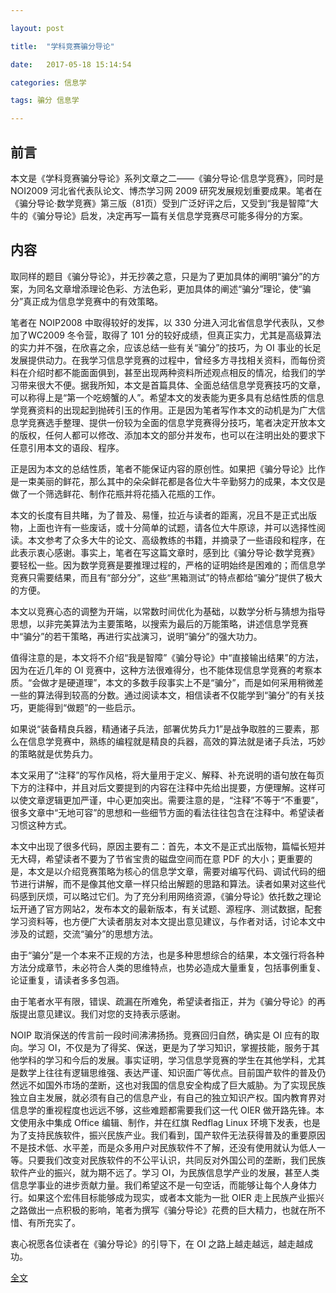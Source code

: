 ```yaml
---

layout: post

title:  "学科竞赛骗分导论"

date:   2017-05-18 15:14:54

categories: 信息学

tags: 骗分 信息学 

---
```



## 前言


本文是《学科竞赛骗分导论》系列文章之二——《骗分导论·信息学竞赛》，同时是NOI2009 河北省代表队论文、博杰学习网 2009 研究发展规划重要成果。笔者在《骗分导论·数学竞赛》第三版（81页）受到广泛好评之后，又受到“我是智障”大牛的《骗分导论》启发，决定再写一篇有关信息学竞赛尽可能多得分的方案。
































##  内容



取同样的题目《骗分导论》，并无抄袭之意，只是为了更加具体的阐明“骗分”的方案，为同名文章增添理论色彩、方法色彩，更加具体的阐述“骗分”理论，使“骗分”真正成为信息学竞赛中的有效策略。



笔者在 NOIP2008 中取得较好的发挥，以 330 分进入河北省信息学代表队，又参加了WC2009 冬令营，取得了 101 分的较好成绩，但真正实力，尤其是高级算法的实力并不强，在欣喜之余，应该总结一些有关“骗分”的技巧，为 OI 事业的长足发展提供动力。在我学习信息学竞赛的过程中，曾经多方寻找相关资料，而每份资料在介绍时都不能面面俱到，甚至出现两种资料所述观点相反的情况，给我们的学习带来很大不便。据我所知，本文是首篇具体、全面总结信息学竞赛技巧的文章，可以称得上是“第一个吃螃蟹的人”。希望本文的发表能为更多具有总结性质的信息学竞赛资料的出现起到抛砖引玉的作用。正是因为笔者写作本文的动机是为广大信息学竞赛选手整理、提供一份较为全面的信息学竞赛得分技巧，笔者决定开放本文的版权，任何人都可以修改、添加本文的部分并发布，也可以在注明出处的要求下任意引用本文的语段、程序。



正是因为本文的总结性质，笔者不能保证内容的原创性。如果把《骗分导论》比作是一束美丽的鲜花，那么其中的朵朵鲜花都是各位大牛辛勤努力的成果，本文仅是做了一个筛选鲜花、制作花瓶并将花插入花瓶的工作。



本文的长度有目共睹，为了普及、易懂，拉近与读者的距离，况且不是正式出版物，上面也许有一些废话，或十分简单的试题，请各位大牛原谅，并可以选择性阅读。本文参考了众多大牛的论文、高级教练的书籍，并摘录了一些语段和程序，在此表示衷心感谢。事实上，笔者在写这篇文章时，感到比《骗分导论·数学竞赛》要轻松一些。因为数学竞赛是要推理过程的，严格的证明始终是困难的；而信息学竞赛只需要结果，而且有“部分分”，这些“黑箱测试”的特点都给“骗分”提供了极大的方便。



本文以竞赛心态的调整为开端，以常数时间优化为基础，以数学分析与猜想为指导思想，以非完美算法为主要策略，以搜索为最后的万能策略，讲述信息学竞赛中“骗分”的若干策略，再进行实战演习，说明“骗分”的强大功力。



值得注意的是，本文将不介绍“我是智障”《骗分导论》中“直接输出结果”的方法，因为在近几年的 OI 竞赛中，这种方法很难得分，也不能体现信息学竞赛的考察本质。“会做才是硬道理”，本文的多数手段事实上不是“骗分”，而是如何采用稍微差一些的算法得到较高的分数。通过阅读本文，相信读者不仅能学到“骗分”的有关技巧，更能得到“做题”的一些启示。



如果说“装备精良兵器，精通诸子兵法，部署优势兵力1”是战争取胜的三要素，那么在信息学竞赛中，熟练的编程就是精良的兵器，高效的算法就是诸子兵法，巧妙的策略就是优势兵力。



本文采用了“注释”的写作风格，将大量用于定义、解释、补充说明的语句放在每页下方的注释中，并且对后文要提到的内容在注释中先给出提要，方便理解。这样可以使文章逻辑更加严谨，中心更加突出。需要注意的是，“注释”不等于“不重要”，很多文章中“无地可容”的思想和一些细节方面的看法往往包含在注释中。希望读者习惯这种方式。



本文中出现了很多代码，原因主要有二：首先，本文不是正式出版物，篇幅长短并无大碍，希望读者不要为了节省宝贵的磁盘空间而在意 PDF 的大小；更重要的是，本文是以介绍竞赛策略为核心的信息学文章，需要对编写代码、调试代码的细节进行讲解，而不是像其他文章一样只给出解题的思路和算法。读者如果对这些代码感到厌烦，可以略过它们。为了充分利用网络资源，《骗分导论》依托数之理论坛开通了官方网站2，发布本文的最新版本，有关试题、源程序、测试数据，配套学习资料等，也方便广大读者朋友对本文提出意见建议，与作者对话，讨论本文中涉及的试题，交流“骗分”的思想方法。



由于“骗分”是一个本来不正规的方法，也是多种思想综合的结果，本文强行将各种方法分成章节，未必符合人类的思维特点，也势必造成大量重复，包括事例重复、论证重复，请读者多多包涵。



由于笔者水平有限，错误、疏漏在所难免，希望读者指正，并为《骗分导论》的再版提出意见建议。我们对您的支持表示感谢。



NOIP 取消保送的传言前一段时间沸沸扬扬。竞赛回归自然，确实是 OI 应有的取向。学习 OI，不仅是为了得奖、保送，更是为了学习知识，掌握技能，服务于其他学科的学习和今后的发展。事实证明，学习信息学竞赛的学生在其他学科，尤其是数学上往往有逻辑思维强、表达严谨、知识面广等优点。目前国产软件的普及仍然远不如国外市场的垄断，这也对我国的信息安全构成了巨大威胁。为了实现民族独立自主发展，就必须有自己的信息产业，有自己的独立知识产权。国内教育界对信息学的重视程度也远远不够，这些难题都需要我们这一代 OIER 做开路先锋。本文使用永中集成 Office 编辑、制作，并在红旗 Redflag Linux 环境下发表，也是为了支持民族软件，振兴民族产业。我们看到，国产软件无法获得普及的重要原因不是技术低、水平差，而是众多用户对民族软件不了解，还没有使用就认为低人一等。只要我们改变对民族软件的不公平认识，共同反对外国公司的垄断，我们民族软件产业的振兴，就为期不远了。学习 OI，为民族信息学产业的发展，甚至人类信息学事业的进步贡献力量。我们希望这不是一句空话，而能够让每个人身体力行。如果这个宏伟目标能够成为现实，或者本文能为一批 OIER 走上民族产业振兴之路做出一点积极的影响，笔者为撰写《骗分导论》花费的巨大精力，也就在所不惜、有所充实了。



衷心祝愿各位读者在《骗分导论》的引导下，在 OI 之路上越走越远，越走越成功。

[全文](http://fdkevin.ml/reading/骗分导论.pdf)